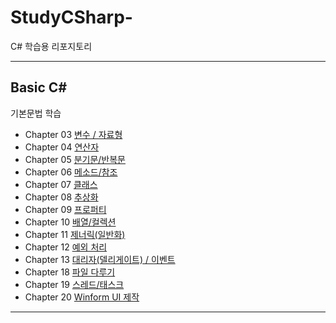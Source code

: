 # StudyCSharp-
<a>C\# 학습용 리포지토리</a>


-------------------------------

## Basic C# 
기본문법 학습
* Chapter 03 [변수 / 자료형](https://github.com/BlancBunny/StudyCSharp21/tree/main/Chapter03/Chapter03App)  
* Chapter 04 [연산자](https://github.com/BlancBunny/StudyCSharp21/tree/main/Chapter04/Chapter04App)  
* Chapter 05 [분기문/반복문](https://github.com/BlancBunny/StudyCSharp21/tree/main/Chapter05/Chapter05App)  
* Chapter 06 [메소드/참조](https://github.com/BlancBunny/StudyCSharp21/tree/main/Chapter06/Chapter06App)  
* Chapter 07 [클래스](https://github.com/BlancBunny/StudyCSharp21/tree/main/Chapter07/Chapter07App)  
* Chapter 08 [추상화](https://github.com/BlancBunny/StudyCSharp21/tree/main/Chapter08/Chapter08App)
* Chapter 09 [프로퍼티](https://github.com/BlancBunny/StudyCSharp21/tree/main/Chapter09/Chapter09App)
* Chapter 10 [배열/컬렉션](https://github.com/BlancBunny/StudyCSharp21/tree/main/Chapter10/Chapter10App)
* Chapter 11 [제너릭(일반화)](https://github.com/BlancBunny/StudyCSharp21/tree/main/Chapter11/Chapter11App)
* Chapter 12 [예외 처리](https://github.com/BlancBunny/StudyCSharp21/tree/main/Chapter12/Chapter12App)
* Chapter 13 [대리자(델리게이트) / 이벤트](https://github.com/BlancBunny/StudyCSharp21/tree/main/Chapter13/Chapter13App)
* Chapter 18 [파일 다루기](https://github.com/BlancBunny/StudyCSharp21/tree/main/Chapter18/Chapter18App)
* Chapter 19 [스레드/태스크](https://github.com/BlancBunny/StudyCSharp21/tree/main/Chapter19/Chapter19App)
* Chapter 20 [Winform UI 제작](https://github.com/BlancBunny/StudyCSharp21/tree/main/Chapter20/Chapter20App)
--------------------------------
